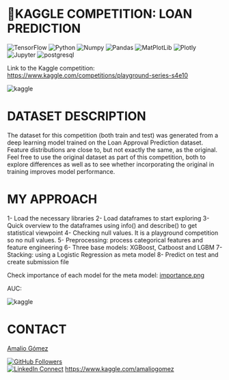 # 📑KAGGLE COMPETITION: LOAN PREDICTION
![TensorFlow](https://img.shields.io/badge/TensorFlow-%23FF6F00.svg?style=for-the-badge&logo=TensorFlow&logoColor=white)
![Python](https://img.shields.io/badge/Python-100000?style=flat&logo=python&logoColor=FFFFFF&labelColor=5C5C5C&color=3776AB)
![Numpy](https://img.shields.io/badge/NumPy-100000?style=flat&logo=Numpy&logoColor=FFFFFF&labelColor=5C5C5C&color=013243)
![Pandas](https://img.shields.io/badge/Pandas-100000?style=flat&logo=Pandas&logoColor=FFFFFF&labelColor=5C5C5C&color=150458)
![MatPlotLib](https://img.shields.io/badge/MatPlotLib-100000?style=flat&logo=LOT-Polish-Airlines&logoColor=FFFFFF&labelColor=5C5C5C&color=E4637C)
![Plotly](https://img.shields.io/badge/Plotly-100000?style=flat&logo=Plotly&logoColor=FFFFFF&labelColor=5C5C5C&color=3F4F75)
![Jupyter](https://img.shields.io/badge/Jupyter-100000?style=flat&logo=Jupyter&logoColor=FFFFFF&labelColor=5C5C5C&color=F37626)
![postgresql](https://img.shields.io/badge/SQL-100000?style=flat&logo=postgresql&logoColor=FFFFFF&labelColor=5C5C5C&color=CC2927)


Link to the Kaggle competition:  https://www.kaggle.com/competitions/playground-series-s4e10


![kaggle]([https://i.postimg.cc/HxLVpmrP/elmundo.png](https://upload.wikimedia.org/wikipedia/commons/7/7c/Kaggle_logo.png))

# DATASET DESCRIPTION

The dataset for this competition (both train and test) was generated from a deep learning model trained on the Loan Approval Prediction dataset. Feature distributions are close to, but not exactly the same, as the original. Feel free to use the original dataset as part of this competition, both to explore differences as well as to see whether incorporating the original in training improves model performance.

# MY APPROACH

1- Load the necessary libraries
2- Load dataframes to start exploring
3- Quick overview to the dataframes using info() and describe() to get statistical viewpoint
4- Checking null values. It is a playground competition so no null values.
5- Preprocessing: process categorical features and feature engineering
6- Three base models: XGBoost, Catboost and LGBM
7- Stacking: using a Logistic Regression as meta model
8- Predict on test and create submission file

Check importance of each model for the meta model:
[importance.png]([https://i.postimg.cc/7ZMbp8Mg/importance.png](https://i.postimg.cc/7ZMbp8Mg/importance.png))

AUC:

![kaggle]([https://i.postimg.cc/HxLVpmrP/elmundo.png](https://upload.wikimedia.org/wikipedia/commons/7/7c/Kaggle_logo.png))

# CONTACT
[Amalio Gómez](https://amaliogomezlopez.com/)

[![GitHub Followers](https://img.shields.io/github/followers/amaliogomezlopez?style=social)](https://github.com/amaliogomezlopez)  
[![LinkedIn Connect](https://img.shields.io/badge/LinkedIn-Connect-blue?style=social&logo=linkedin)](https://www.linkedin.com/in/amaliogomezlopez/)
https://www.kaggle.com/amaliogomez
